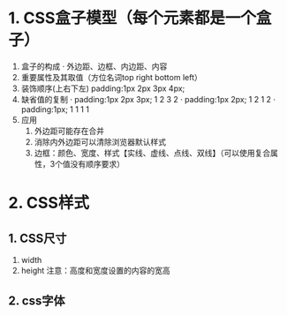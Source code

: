 # 1. CSS盒子模型（每个元素都是一个盒子）
1. 盒子的构成
	· 外边距、边框、内边距、内容
2. 重要属性及其取值（方位名词top right bottom left）
3. 装饰顺序(上右下左) padding:1px 2px 3px 4px;
4. 缺省值的复制 
	· padding:1px 2px 3px;   1 2 3 2
	· padding:1px 2px; 1 2 1 2
	· padding:1px; 1 1 1 1
5. 应用
	1. 外边距可能存在合并
	2. 消除内外边距可以清除浏览器默认样式
	3. 边框：颜色、宽度、样式【实线、虚线、点线、双线】（可以使用复合属性，3个值没有顺序要求）

# 2. CSS样式
## 1. CSS尺寸
1. width
2. height
注意：高度和宽度设置的内容的宽高

## 2. css字体